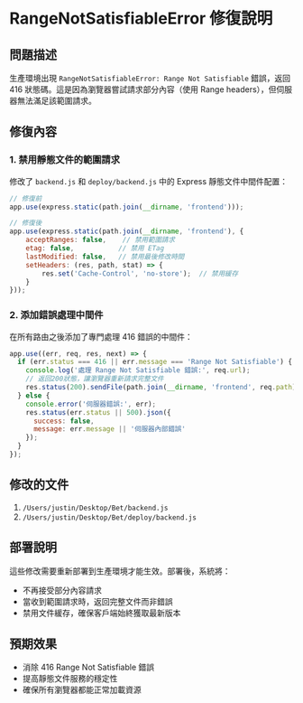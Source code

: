 # RangeNotSatisfiableError 修復說明

## 問題描述
生產環境出現 `RangeNotSatisfiableError: Range Not Satisfiable` 錯誤，返回 416 狀態碼。這是因為瀏覽器嘗試請求部分內容（使用 Range headers），但伺服器無法滿足該範圍請求。

## 修復內容

### 1. 禁用靜態文件的範圍請求
修改了 `backend.js` 和 `deploy/backend.js` 中的 Express 靜態文件中間件配置：

```javascript
// 修復前
app.use(express.static(path.join(__dirname, 'frontend')));

// 修復後
app.use(express.static(path.join(__dirname, 'frontend'), {
    acceptRanges: false,    // 禁用範圍請求
    etag: false,           // 禁用 ETag
    lastModified: false,   // 禁用最後修改時間
    setHeaders: (res, path, stat) => {
        res.set('Cache-Control', 'no-store');  // 禁用緩存
    }
}));
```

### 2. 添加錯誤處理中間件
在所有路由之後添加了專門處理 416 錯誤的中間件：

```javascript
app.use((err, req, res, next) => {
  if (err.status === 416 || err.message === 'Range Not Satisfiable') {
    console.log('處理 Range Not Satisfiable 錯誤:', req.url);
    // 返回200狀態，讓瀏覽器重新請求完整文件
    res.status(200).sendFile(path.join(__dirname, 'frontend', req.path));
  } else {
    console.error('伺服器錯誤:', err);
    res.status(err.status || 500).json({
      success: false,
      message: err.message || '伺服器內部錯誤'
    });
  }
});
```

## 修改的文件
1. `/Users/justin/Desktop/Bet/backend.js`
2. `/Users/justin/Desktop/Bet/deploy/backend.js`

## 部署說明
這些修改需要重新部署到生產環境才能生效。部署後，系統將：
- 不再接受部分內容請求
- 當收到範圍請求時，返回完整文件而非錯誤
- 禁用文件緩存，確保客戶端始終獲取最新版本

## 預期效果
- 消除 416 Range Not Satisfiable 錯誤
- 提高靜態文件服務的穩定性
- 確保所有瀏覽器都能正常加載資源